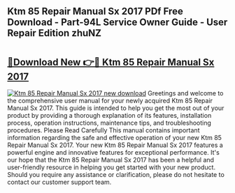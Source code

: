 ## Ktm 85 Repair Manual Sx 2017 PDf Free Download - Part-94L Service Owner Guide - User Repair Edition zhuNZ

# <h2><a href="http://bc82696.oget.top/?id=Ktm+85+Repair+Manual+Sx+2017">🔗Download New 👉🔴 Ktm 85 Repair Manual Sx 2017</a></h2>

[![Ktm 85 Repair Manual Sx 2017 new download](https://i.imgur.com/5g1atiW.png)](http://bc82696.oget.top/?id=Ktm+85+Repair+Manual+Sx+2017)
Greetings and welcome to the comprehensive user manual for your newly acquired Ktm 85 Repair Manual Sx 2017. This guide is intended to help you get the most out of your product by providing a thorough explanation of its features, installation process, operation instructions, maintenance tips, and troubleshooting procedures. Please Read Carefully This manual contains important information regarding the safe and effective operation of your new Ktm 85 Repair Manual Sx 2017. Your new Ktm 85 Repair Manual Sx 2017 features a powerful engine and innovative features for exceptional performance. It's our hope that the Ktm 85 Repair Manual Sx 2017 has been a helpful and user-friendly resource in helping you get started with your new product. Should you require any assistance or clarification, please do not hesitate to contact our customer support team.
